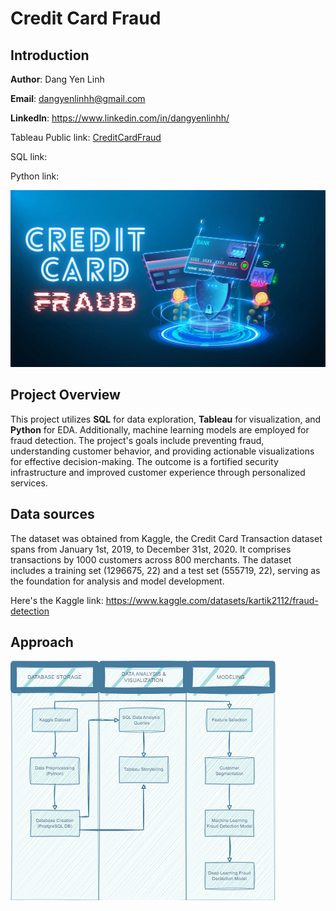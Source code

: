 #  Credit Card Fraud

## Introduction 
**Author**: Dang Yen Linh

**Email**: dangyenlinhh@gmail.com

**Linkedln**: https://www.linkedin.com/in/dangyenlinhh/

Tableau Public link: [CreditCardFraud](https://public.tableau.com/app/profile/linh.dang.yen/viz/CreditCardFraud_17056770323210/Story1)

SQL link:

Python link:

![](images/background.jpg)

## Project Overview
  This project utilizes **SQL** for data exploration, **Tableau** for visualization, and **Python** for EDA. Additionally, machine learning models are employed for fraud detection. The project's goals include preventing fraud, understanding customer behavior, and providing actionable visualizations for effective decision-making. The outcome is a fortified security infrastructure and improved customer experience through personalized services.

## Data sources
The dataset was obtained from Kaggle, the Credit Card Transaction dataset spans from January 1st, 2019, to December 31st, 2020. It comprises transactions by 1000 customers across 800 merchants. The dataset includes a training set (1296675, 22) and a test set (555719, 22), serving as the foundation for analysis and model development.

Here's the Kaggle link: https://www.kaggle.com/datasets/kartik2112/fraud-detection 

## Approach
![](images/workflow.png)


